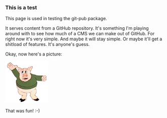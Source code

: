 ### This is a test

This page is used in testing the git-pub package. 

It serves content from a GitHub repository. It's something I'm playing around with to see how much of a CMS we can make out of GitHub. For right now it's very simple. And maybe it will stay simple. Or maybe it'll get a shitload of features. It's anyone's guess. 

Okay, now here's a picture:

<img src="porky.png">

That was fun! :-)

